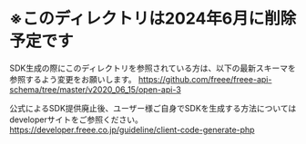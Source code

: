 # ※このディレクトリは2024年6月に削除予定です

SDK生成の際にこのディレクトリを参照されている方は、以下の最新スキーマを参照するよう変更をお願いします。
https://github.com/freee/freee-api-schema/tree/master/v2020_06_15/open-api-3

公式によるSDK提供廃止後、ユーザー様ご自身でSDKを生成する方法についてはdeveloperサイトをご参照ください。
https://developer.freee.co.jp/guideline/client-code-generate-php
